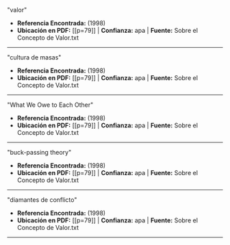 "valor"
- **Referencia Encontrada:** (1998)
- **Ubicación en PDF:** [[p=79]] | **Confianza:** apa | **Fuente:** Sobre el Concepto de Valor.txt
---
"cultura
        de masas"
- **Referencia Encontrada:** (1998)
- **Ubicación en PDF:** [[p=79]] | **Confianza:** apa | **Fuente:** Sobre el Concepto de Valor.txt
---
"What We Owe to Each Other"
- **Referencia Encontrada:** (1998)
- **Ubicación en PDF:** [[p=79]] | **Confianza:** apa | **Fuente:** Sobre el Concepto de Valor.txt
---
"buck-passing theory"
- **Referencia Encontrada:** (1998)
- **Ubicación en PDF:** [[p=79]] | **Confianza:** apa | **Fuente:** Sobre el Concepto de Valor.txt
---
"diamantes de conflicto"
- **Referencia Encontrada:** (1998)
- **Ubicación en PDF:** [[p=79]] | **Confianza:** apa | **Fuente:** Sobre el Concepto de Valor.txt
---
